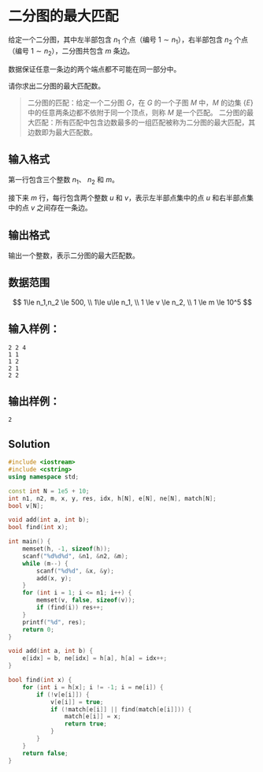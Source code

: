 # 二分图的最大匹配

给定一个二分图，其中左半部包含 $n_1$ 个点（编号 $1∼n_1$），右半部包含 $n_2$ 个点（编号 $1∼n_2$），二分图共包含 $m$ 条边。

数据保证任意一条边的两个端点都不可能在同一部分中。

请你求出二分图的最大匹配数。

> 二分图的匹配：给定一个二分图 $G$，在 $G$ 的一个子图 $M$ 中，$M$ 的边集 $\{E\}$ 中的任意两条边都不依附于同一个顶点，则称 $M$ 是一个匹配。
> 二分图的最大匹配：所有匹配中包含边数最多的一组匹配被称为二分图的最大匹配，其边数即为最大匹配数。

## 输入格式

第一行包含三个整数 $n_1$、 $n_2$ 和 $m$。

接下来 $m$ 行，每行包含两个整数 $u$ 和 $v$，表示左半部点集中的点 $u$ 和右半部点集中的点 $v$ 之间存在一条边。

## 输出格式

输出一个整数，表示二分图的最大匹配数。

## 数据范围

$$
1\le n_1,n_2 \le 500, \\
1\le u\le n_1, \\
1 \le v \le n_2, \\
1 \le m \le 10^5
$$

## 输入样例：

```text
2 2 4
1 1
1 2
2 1
2 2
```

## 输出样例：

```text
2
```

## Solution

```Cpp
#include <iostream>
#include <cstring>
using namespace std;

const int N = 1e5 + 10;
int n1, n2, m, x, y, res, idx, h[N], e[N], ne[N], match[N];
bool v[N];

void add(int a, int b);
bool find(int x);

int main() {
    memset(h, -1, sizeof(h));
    scanf("%d%d%d", &n1, &n2, &m);
    while (m--) {
        scanf("%d%d", &x, &y);
        add(x, y);
    }
    for (int i = 1; i <= n1; i++) {
        memset(v, false, sizeof(v));
        if (find(i)) res++;
    }
    printf("%d", res);
    return 0;
}

void add(int a, int b) {
    e[idx] = b, ne[idx] = h[a], h[a] = idx++;
}

bool find(int x) {
    for (int i = h[x]; i != -1; i = ne[i]) {
        if (!v[e[i]]) {
            v[e[i]] = true;
            if (!match[e[i]] || find(match[e[i]])) {
                match[e[i]] = x;
                return true;
            }
        }
    }
    return false;
}
```

